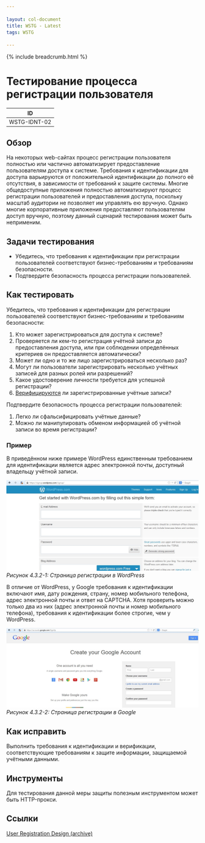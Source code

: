 ```yaml
---

layout: col-document
title: WSTG - Latest
tags: WSTG

---
```


{% include breadcrumb.html %}
# Тестирование процесса регистрации пользователя

|ID          |
|------------|
|WSTG-IDNT-02|

## Обзор

На некоторых web-сайтах процесс регистрации пользователя полностью или частично автоматизирует предоставление пользователям доступа к системе. Требования к идентификации для доступа варьируются от положительной идентификации до полного её отсутствия, в зависимости от требований к защите системы. Многие общедоступные приложения полностью автоматизируют процесс регистрации пользователей и предоставления доступа, поскольку масштаб аудитории не позволяет им управлять ею вручную. Однако многие корпоративные приложения предоставляют пользователям доступ вручную, поэтому данный сценарий тестирования может быть неприменим.

## Задачи тестирования

- Убедитесь, что требования к идентификации при регистрации пользователей соответствуют бизнес-требованиям и требованиям безопасности.
- Подтвердите безопасность процесса регистрации пользователей.

## Как тестировать

Убедитесь, что требования к идентификации для регистрации пользователей соответствуют бизнес-требованиям и требованиям безопасности:

1. Кто может зарегистрироваться для доступа к системе?
2. Проверяется ли кем-то регистрация учётной записи до предоставления доступа, или при соблюдении определённых критериев он предоставляется автоматически?
3. Может ли одно и то же лицо зарегистрироваться несколько раз?
4. Могут ли пользователи зарегистрировать несколько учётных записей для разных ролей или разрешений?
5. Какое удостоверение личности требуется для успешной регистрации?
6. [Верифицируются](https://cbr.ru/Press/event/?id=6383) ли зарегистрированные учётные записи?

Подтвердите безопасность процесса регистрации пользователей:

1. Легко ли сфальсифицировать учётные данные?
2. Можно ли манипулировать обменом информацией об учётной записи во время регистрации?

### Пример

В приведённом ниже примере WordPress единственным требованием для идентификации является адрес электронной почты, доступный владельцу учётной записи.

![WordPress Registration Page](images/Wordpress_registration_page.jpg)\
*Рисунок 4.3.2-1: Страница регистрации в WordPress*

В отличие от WordPress, у Google требования к идентификации включают имя, дату рождения, страну, номер мобильного телефона, адрес электронной почты и ответ на CAPTCHA. Хотя проверить можно только два из них (адрес электронной почты и номер мобильного телефона), требования к идентификации более строгие, чем у WordPress.

![Google Registration Page](images/Google_registration_page.jpg)\
*Рисунок 4.3.2-2: Страница регистрации в Google*

## Как исправить

Выполнить требования к идентификации и верификации, соответствующие требованиям к защите информации, защищаемой учётными данными.

## Инструменты

Для тестирования данной меры защиты полезным инструментом может быть HTTP-прокси.

## Ссылки

[User Registration Design (archive)](https://mashable.com/2011/06/09/user-registration-design/)
